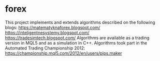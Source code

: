 # forex
This project implements and extends algorithms described on the following blogs:
https://matematyknaforex.blogspot.com/
https://inteligentnesystemy.blogspot.com/
https://tradesimtech.blogspot.com/
Algorithms are available as a trading version in MQL5 and as a simulation in C++.
Algorithms took part in the Automated Trading Championship 2012:
https://championship.mql5.com/2012/en/users/pips.maker
